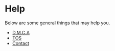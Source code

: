 Help
====

Below are some general things that may help you.

  * [D.M.C.A](/help/dmca)
  * [TOS](/help/tos)
  * [Contact](/contact)

